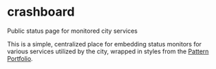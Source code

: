 # crashboard
Public status page for monitored city services

This is a simple, centralized place for embedding status monitors for various services utilized by the city, wrapped in styles from the [Pattern Portfolio](http://cityofphiladelphia.github.io/patterns).

